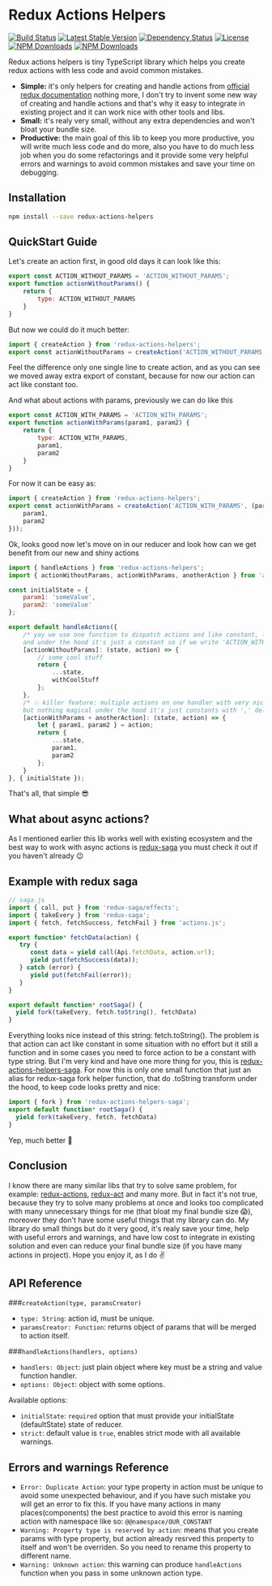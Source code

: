 # Redux Actions Helpers
[![Build Status](https://img.shields.io/travis/olegman/redux-actions-helpers/master.svg?style=flat-square)](https://travis-ci.org/olegman/redux-actions-helpers)
[![Latest Stable Version](https://img.shields.io/npm/v/redux-actions-helpers.svg?style=flat-square)](https://www.npmjs.com/package/redux-actions-helpers)
[![Dependency Status](https://img.shields.io/david/olegman/redux-actions-helpers.svg?style=flat-square)](https://david-dm.org/olegman/redux-actions-helpers)
[![License](https://img.shields.io/npm/l/redux-actions-helpers.svg?style=flat-square)](https://www.npmjs.com/package/redux-actions-helpers)
[![NPM Downloads](https://img.shields.io/npm/dm/redux-actions-helpers.svg?style=flat-square)](https://www.npmjs.com/package/redux-actions-helpers)
[![NPM Downloads](https://img.shields.io/npm/dt/redux-actions-helpers.svg?style=flat-square)](https://www.npmjs.com/package/redux-actions-helpers)

Redux actions helpers is tiny TypeScript library which helps you create redux actions with less code and avoid common mistakes.

- **Simple:** it's only helpers for creating and handle actions from [official redux documentation](http://redux.js.org/docs/basics/Actions.html) nothing more, I don't try to invent some new way of creating and handle actions and that's why it easy to integrate in existing project and it can work nice with other tools and libs. 
- **Small:** it's realy very small, without any extra dependencies and won't bloat your bundle size.
- **Productive:** the main goal of this lib to keep you more productive, you will write much less code and do more, also you have to do much less job when you do some refactorings and it provide some very helpful errors and warnings to avoid common mistakes and save your time on debugging.

## Installation

```bash
npm install --save redux-actions-helpers
```

## QuickStart Guide
Let's create an action first, in good old days it can look like this:
```javascript 
export const ACTION_WITHOUT_PARAMS = 'ACTION_WITHOUT_PARAMS';
export function actionWithoutParams() {
    return {
        type: ACTION_WITHOUT_PARAMS
    }
}
```
But now we could do it much better:
```javascript 
import { createAction } from 'redux-actions-helpers';
export const actionWithoutParams = createAction('ACTION_WITHOUT_PARAMS');
```
Feel the difference only one single line to create action, and as you can see we moved away extra export of constant, because for now our action can act like constant too.

And what about actions with params, previously we can do like this
```javascript
export const ACTION_WITH_PARAMS = 'ACTION_WITH_PARAMS';
export function actionWithParams(param1, param2) {
    return {
        type: ACTION_WITH_PARAMS,
        param1,
        param2
    }
}
```
For now it can be easy as:
```javascript
import { createAction } from 'redux-actions-helpers';
export const actionWithParams = createAction('ACTION_WITH_PARAMS', (param1, param2) => ({ 
    param1, 
    param2 
}));
```
Ok, looks good now let's move on in our reducer and look how can we get benefit from our new and shiny actions
```javascript
import { handleActions } from 'redux-actions-helpers';
import { actionWithoutParams, actionWithParams, anotherAction } from 'actions.js';

const initialState = {
    param1: 'someValue',
    param2: 'someValue'
};

export default handleActions({
    /* yay we use one function to dispatch actions and like constant, looks nice
    and under the hood it's just a constant so if we write 'ACTION_WITHOUT_PARAMS' this will work too */
    [actionWithoutParams]: (state, action) => {
        // some cool stuff
        return {
            ...state,
            withCoolStuff
        };
    },
    /* 💥 killer feature: multiple actions on one handler with very nice and short syntax,
    but nothing magical under the hood it's just constants with ',' delimeter */
    [actionWithParams + anotherAction]: (state, action) => {
        let { param1, param2 } = action; 
        return {
            ...state,
            param1,
            param2
        };
    }
}, { initialState });
```
That's all, that simple 😎

## What about async actions?
As I mentioned earlier this lib works well with existing ecosystem and the best way to work with async actions is [redux-saga](https://github.com/yelouafi/redux-saga/) you must check it out if you haven't already 😉

## Example with redux saga
```javascript
// saga.js
import { call, put } from 'redux-saga/effects';
import { takeEvery } from 'redux-saga';
import { fetch, fetchSuccess, fetchFail } from 'actions.js';

export function* fetchData(action) {
   try {
      const data = yield call(Api.fetchData, action.url);
      yield put(fetchSuccess(data));
   } catch (error) {
      yield put(fetchFail(error));
   }
}

export default function* rootSaga() {
  yield fork(takeEvery, fetch.toString(), fetchData)
}
```
Everything looks nice instead of this string: fetch.toString(). The problem is that action can act like constant in some situation with no effort but it still a function and in some cases you need to force action to be a constant with type string. But I'm very kind and have one more thing for you, this is [redux-actions-helpers-saga](https://github.com/olegman/redux-actions-helpers-saga). For now this is only one small function that just an alias for redux-saga fork helper function, that do .toString transform under the hood, to keep code looks pretty and nice: 
```javascript
import { fork } from 'redux-actions-helpers-saga';
export default function* rootSaga() {
  yield fork(takeEvery, fetch, fetchData)
}
```
Yep, much better 👏

## Conclusion
I know there are many similar libs that try to solve same problem, for example: [redux-actions](https://github.com/acdlite/redux-actions), [redux-act](https://github.com/pauldijou/redux-act) and many more. But in fact it's not true, because they try to solve many problems at once and looks too complicated with many unnecessary things for me (that bloat my final bundle size 😱), moreover they don't have some useful things that my library can do. My library do small things but do it very good, it's realy save your time, help with useful errors and warnings, and have low cost to integrate in existing solution and even can reduce your final bundle size (if you have many actions in project). Hope you enjoy it, as I do ✌️

## API Reference

###`createAction(type, paramsCreator)`
- `type: String`: action id, must be unique.
- `paramsCreator: Function`: returns object of params that will be merged to action itself.

###`handleActions(handlers, options)`
- `handlers: Object`: just plain object where key must be a string and value function handler.
- `options: Object`: object with some options.

Available options:
- `initialState`: `required` option that must provide your initialState (defaultState) state of reducer.
- `strict`: default value is `true`, enables strict mode with all available warnings.

## Errors and warnings Reference
- `Error: Duplicate Action`: your type property in action must be unique to avoid some unexpected behaviour, and if you have such mistake you will get an error to fix this. If you have many actions in many places(components) the best practice to avoid this error is naming action with namespace like so: `@@namespace/OUR_CONSTANT`
- `Warning: Property type is reserved by action`: means that you create params with type property, but action already resrved this property to itself and won't be overriden. So you need to rename this property to different name.
- `Warning: Unknown action`: this warning can produce `handleActions` function when you pass in some unknown action type.
